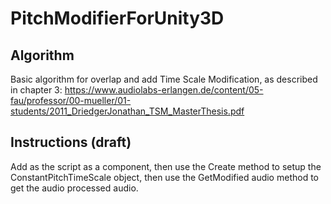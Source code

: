 # PitchModifierForUnity3D

## Algorithm
Basic algorithm for overlap and add Time Scale Modification, as described in chapter 3:
https://www.audiolabs-erlangen.de/content/05-fau/professor/00-mueller/01-students/2011_DriedgerJonathan_TSM_MasterThesis.pdf

## Instructions (draft)
Add as the script as a component, then use the Create method to setup the ConstantPitchTimeScale object, then use the GetModified audio method to get the audio processed audio.
